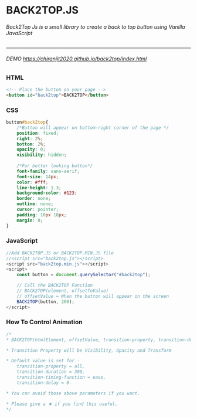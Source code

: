 # BACK2TOP.JS
###### Back2Top Js is a small library to create a back to top button using Vanilla JavaScript 
***
###### DEMO https://chiranjit2020.github.io/back2top/index.html
### HTML
```html
<!-- Place the button on your page -->
<button id="back2top">BACK2TOP</button>
```
### CSS
```css
button#back2top{
    /*Button will appear on bottom-right corner of the page */
    position: fixed;
    right: 2%;
    bottom: 2%;
    opacity: 0;
    visibility: hidden;
    
    /*For better looking button*/
    font-family: sans-serif;
    font-size: 14px;
    color: #fff;
    line-height: 1.3;
    background-color: #123;
    border: none;
    outline: none;
    cursor: pointer;
    padding: 10px 18px;
    margin: 0;
}
```
### JavaScript
```javascript
//Add BACK2TOP.JS or BACK2TOP.MIN.JS file
//<script src="back2top.js"></script>
<script src="back2top.min.js"></script>
<script>
    const button = document.querySelector("#back2top");

    // Call the BACK2TOP Function
    // BACK2TOP(element, offsetToValue)
    // offsetValue = When the button will appear on the screen
    BACK2TOP(button, 200);
</script>
```
### How To Control Animation
```css
/*
* BACK2TOP(htmlElement, offsetValue, transition-property, transition-duration, transition-timing-function, transition-delay);

* Transition Property will be Visibility, Opacity and Transform

* Default value is set for - 
    transition-property = all,
    transition-duration = 300,
    transition-timing-function = ease,
    transition-delay = 0.

* You can avoid those above parameters if you want.

* Please give a ★ if you find this useful.
*/
```
